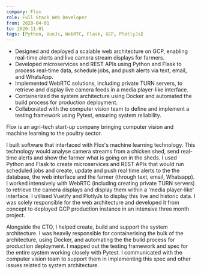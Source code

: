 ```yaml
---
company: Flox
role: Full Stack Web Developer
from: 2020-04-01
to: 2020-11-01
tags: [Python, VueJs, WebRTC, Flask, GCP, PlotlyJs]
---
```


<!--action-points-->

- Designed and deployed a scalable web architecture on GCP, enabling real-time alerts and live camera stream displays for farmers.  
- Developed microservices and REST APIs using Python and Flask to process real-time data, schedule jobs, and push alerts via text, email, and WhatsApp.  
- Implemented WebRTC solutions, including private TURN servers, to retrieve and display live camera feeds in a media player-like interface.  
- Containerized the system architecture using Docker and automated the build process for production deployment.  
- Collaborated with the computer vision team to define and implement a testing framework using Pytest, ensuring system reliability.  

<!--prose-->

Flox is an agri-tech start-up company bringing computer vision and machine learning to the poultry sector.

I built software that interfaced with Flox's machine learning technology. This technology would analyse camera streams from a chicken shed, send real-time alerts and show the farmer what is going on in the sheds. I used Python and Flask to create microservices and REST APIs that would run scheduled jobs and create, update and push real time alerts to the the database, the web interface and the farmer (through text, email, Whatsapp). I worked intensively with WebRTC (including creating private TURN servers) to retrieve the camera displays and display them within a 'media player-like' interface. I utilised Vuetify and PlotlyJs to display this live and historic data. I was solely responsible for the web architecture and developed it from concept to deployed GCP production instance in an intensive three month project.

Alongside the CTO, I helped create, build and support the system architecture. I was heavily responsible for containerising the bulk of the architecture, using Docker, and automating the the build process for production deployment. I mapped out the testing framework and spec for the entire system working closely with Pytest. I communicated with the computer vision team to support them in implementing this spec and other issues related to system architecture.